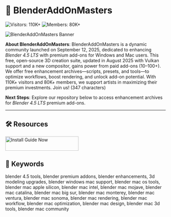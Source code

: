 # 🎨 BlenderAddOnMasters

![Visitors: 110K+](https://img.shields.io/badge/Visitors-110K+-e74c3c) ![Members: 80K+](https://img.shields.io/badge/Members-80K+-6c5ce7) 

![BlenderAddOnMasters Banner](https://repository-images.githubusercontent.com/996033060/a84a5259-00f6-4129-bdf1-6fe709b4b5a3)

**About BlenderAddOnMasters**: BlenderAddOnMasters is a dynamic community launched on September 12, 2025, dedicated to enhancing *Blender 4.5 LTS* with premium add-ons for Windows and Mac users. This free, open-source 3D creation suite, updated in August 2025 with Vulkan support and a new compositor, gains power from paid add-ons ($10–$100+). We offer free enhancement archives—scripts, presets, and tools—to optimize workflows, boost rendering, and unlock add-on potential. With 110K+ visitors and 80K+ members, we support artists in maximizing their premium investments. Join us! (347 characters)

**Next Steps**: Explore our repository below to access enhancement archives for *Blender 4.5 LTS* premium add-ons.

---

## 🛠 Resources

<a href="https://github.com/BlenderAddOnMasters/BlenderProAddOnKit" target="_blank">
  <img src="https://img.shields.io/badge/Start_Tutorial-NOW-3498db" alt="Install Guide Now" width="230" height="45" style="border:none;">
</a>



## 🔑 Keywords

blender 4.5 tools, blender premium addons, blender enhancements, 3d modeling upgrades, blender windows mac support, blender mac os tools, blender mac apple silicon, blender mac intel, blender mac mojave, blender mac catalina, blender mac big sur, blender mac monterey, blender mac ventura, blender mac sonoma, blender mac rendering, blender mac workflow, blender mac optimization, blender mac design, blender mac 3d tools, blender mac community
